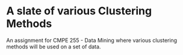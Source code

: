 # A slate of various Clustering Methods
An assignment for CMPE 255 - Data Mining where various clustering methods will be used on a set of data.
